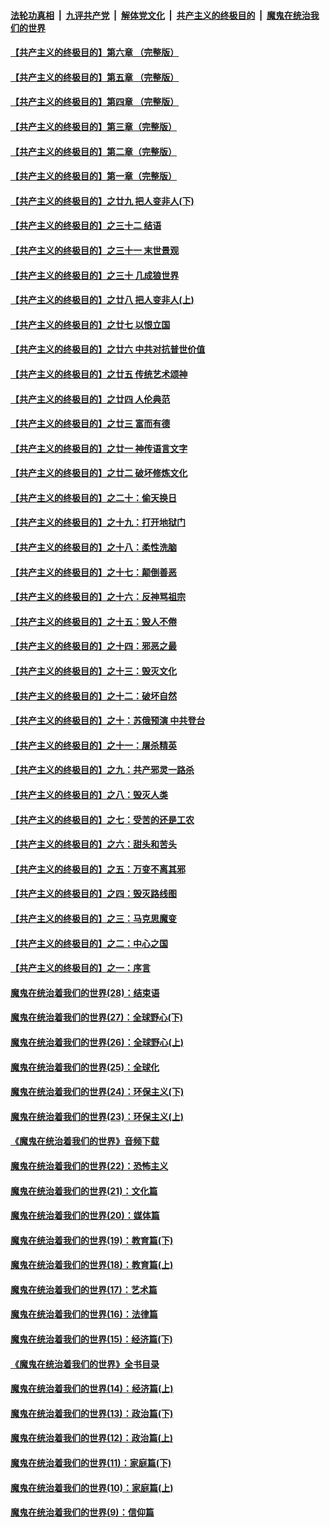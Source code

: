 ####  [法轮功真相](../../../../basic/blob/master/README.md?t=05120901) &nbsp;|&nbsp; [九评共产党](../../../../9ping.md/blob/master/README.md?t=05120901) &nbsp;|&nbsp; [解体党文化](../../../../jtdwh.md/blob/master/README.md?t=05120901)  &nbsp;|&nbsp; [共产主义的终极目的](../../../../gczydzjmd.md/blob/master/README.md?t=05120901) &nbsp;|&nbsp; [魔鬼在统治我们的世界](../../../../mgztzwmdsj.md/blob/master/README.md?t=05120901) 

#### [【共产主义的终极目的】第六章 （完整版）](../pages/nsc422/n11428913.md?t=05120901) 

#### [【共产主义的终极目的】第五章 （完整版）](../pages/nsc422/n11428912.md?t=05120901) 

#### [【共产主义的终极目的】第四章 （完整版）](../pages/nsc422/n11428907.md?t=05120901) 

#### [【共产主义的终极目的】第三章（完整版）](../pages/nsc422/n11428848.md?t=05120901) 

#### [【共产主义的终极目的】第二章（完整版）](../pages/nsc422/n11428831.md?t=05120901) 

#### [【共产主义的终极目的】第一章（完整版）](../pages/nsc422/n11417651.md?t=05120901) 

#### [【共产主义的终极目的】之廿九 把人变非人(下)](../pages/nsc422/n11344140.md?t=05120901) 

#### [【共产主义的终极目的】之三十二 结语](../pages/nsc422/n11360535.md?t=05120901) 

#### [【共产主义的终极目的】之三十一 末世景观](../pages/nsc422/n11351129.md?t=05120901) 

#### [【共产主义的终极目的】之三十 几成狼世界](../pages/nsc422/n11348280.md?t=05120901) 

#### [【共产主义的终极目的】之廿八 把人变非人(上)](../pages/nsc422/n11340492.md?t=05120901) 

#### [【共产主义的终极目的】之廿七 以恨立国](../pages/nsc422/n11336944.md?t=05120901) 

#### [【共产主义的终极目的】之廿六 中共对抗普世价值](../pages/nsc422/n11324785.md?t=05120901) 

#### [【共产主义的终极目的】之廿五 传统艺术颂神](../pages/nsc422/n11296396.md?t=05120901) 

#### [【共产主义的终极目的】之廿四 人伦典范](../pages/nsc422/n11296397.md?t=05120901) 

#### [【共产主义的终极目的】之廿三 富而有德](../pages/nsc422/n11283598.md?t=05120901) 

#### [【共产主义的终极目的】之廿一 神传语言文字](../pages/nsc422/n11263265.md?t=05120901) 

#### [【共产主义的终极目的】之廿二 破坏修炼文化](../pages/nsc422/n11245728.md?t=05120901) 

#### [【共产主义的终极目的】之二十：偷天换日](../pages/nsc422/n11238846.md?t=05120901) 

#### [【共产主义的终极目的】之十九：打开地狱门](../pages/nsc422/n11206376.md?t=05120901) 

#### [【共产主义的终极目的】之十八：柔性洗脑](../pages/nsc422/n11199994.md?t=05120901) 

#### [【共产主义的终极目的】之十七：颠倒善恶](../pages/nsc422/n11179782.md?t=05120901) 

#### [【共产主义的终极目的】之十六：反神骂祖宗](../pages/nsc422/n11166798.md?t=05120901) 

#### [【共产主义的终极目的】之十五：毁人不倦](../pages/nsc422/n11166792.md?t=05120901) 

#### [【共产主义的终极目的】之十四：邪恶之最](../pages/nsc422/n11150249.md?t=05120901) 

#### [【共产主义的终极目的】之十三：毁灭文化](../pages/nsc422/n11135227.md?t=05120901) 

#### [【共产主义的终极目的】之十二：破坏自然](../pages/nsc422/n11135214.md?t=05120901) 

#### [【共产主义的终极目的】之十：苏俄预演 中共登台](../pages/nsc422/n11118424.md?t=05120901) 

#### [【共产主义的终极目的】之十一：屠杀精英](../pages/nsc422/n11118442.md?t=05120901) 

#### [【共产主义的终极目的】之九：共产邪灵一路杀](../pages/nsc422/n11114139.md?t=05120901) 

#### [【共产主义的终极目的】之八：毁灭人类](../pages/nsc422/n11108503.md?t=05120901) 

#### [【共产主义的终极目的】之七：受苦的还是工农](../pages/nsc422/n11101809.md?t=05120901) 

#### [【共产主义的终极目的】之六：甜头和苦头](../pages/nsc422/n11096971.md?t=05120901) 

#### [【共产主义的终极目的】之五：万变不离其邪](../pages/nsc422/n11091285.md?t=05120901) 

#### [【共产主义的终极目的】之四：毁灭路线图](../pages/nsc422/n11086284.md?t=05120901) 

#### [【共产主义的终极目的】之三：马克思魔变](../pages/nsc422/n11061941.md?t=05120901) 

#### [【共产主义的终极目的】之二：中心之国](../pages/nsc422/n11047728.md?t=05120901) 

#### [【共产主义的终极目的】之一：序言](../pages/nsc422/n11086077.md?t=05120901) 

#### [魔鬼在统治着我们的世界(28)：结束语](../pages/nsc422/n10936246.md?t=05120901) 

#### [魔鬼在统治着我们的世界(27)：全球野心(下)](../pages/nsc422/n10928319.md?t=05120901) 

#### [魔鬼在统治着我们的世界(26)：全球野心(上)](../pages/nsc422/n10900318.md?t=05120901) 

#### [魔鬼在统治着我们的世界(25)：全球化](../pages/nsc422/n10788205.md?t=05120901) 

#### [魔鬼在统治着我们的世界(24)：环保主义(下)](../pages/nsc422/n10695307.md?t=05120901) 

#### [魔鬼在统治着我们的世界(23)：环保主义(上)](../pages/nsc422/n10688613.md?t=05120901) 

#### [《魔鬼在统治着我们的世界》音频下载](../pages/nsc422/n10635553.md?t=05120901) 

#### [魔鬼在统治着我们的世界(22)：恐怖主义](../pages/nsc422/n10614727.md?t=05120901) 

#### [魔鬼在统治着我们的世界(21)：文化篇](../pages/nsc422/n10597706.md?t=05120901) 

#### [魔鬼在统治着我们的世界(20)：媒体篇](../pages/nsc422/n10586579.md?t=05120901) 

#### [魔鬼在统治着我们的世界(19)：教育篇(下)](../pages/nsc422/n10564808.md?t=05120901) 

#### [魔鬼在统治着我们的世界(18)：教育篇(上)](../pages/nsc422/n10526970.md?t=05120901) 

#### [魔鬼在统治着我们的世界(17)：艺术篇](../pages/nsc422/n10499093.md?t=05120901) 

#### [魔鬼在统治着我们的世界(16)：法律篇](../pages/nsc422/n10485969.md?t=05120901) 

#### [魔鬼在统治着我们的世界(15)：经济篇(下)](../pages/nsc422/n10469975.md?t=05120901) 

#### [《魔鬼在统治着我们的世界》全书目录](../pages/nsc422/n10464261.md?t=05120901) 

#### [魔鬼在统治着我们的世界(14)：经济篇(上)](../pages/nsc422/n10457370.md?t=05120901) 

#### [魔鬼在统治着我们的世界(13)：政治篇(下)](../pages/nsc422/n10448270.md?t=05120901) 

#### [魔鬼在统治着我们的世界(12)：政治篇(上)](../pages/nsc422/n10444576.md?t=05120901) 

#### [魔鬼在统治着我们的世界(11)：家庭篇(下)](../pages/nsc422/n10440961.md?t=05120901) 

#### [魔鬼在统治着我们的世界(10)：家庭篇(上)](../pages/nsc422/n10435448.md?t=05120901) 

#### [魔鬼在统治着我们的世界(9)：信仰篇](../pages/nsc422/n10432159.md?t=05120901) 

